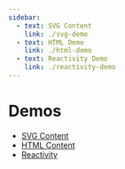 ```yaml
---
sidebar:
  - text: SVG Content
    link: ./svg-demo
  - text: HTML Demo
    link: ./html-demo
  - text: Reactivity Demo
    link: ./reactivity-demo
---
```


# Demos

- [SVG Content](./svg-demo)
- [HTML Content](./html-demo)
- [Reactivity](./reactivity-demo)
